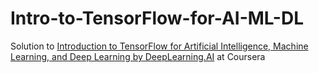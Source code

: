 # Intro-to-TensorFlow-for-AI-ML-DL
Solution to [Introduction to TensorFlow for Artificial Intelligence, Machine Learning, and Deep Learning by DeepLearning.AI](https://www.coursera.org/learn/introduction-tensorflow/home/welcome) at Coursera
